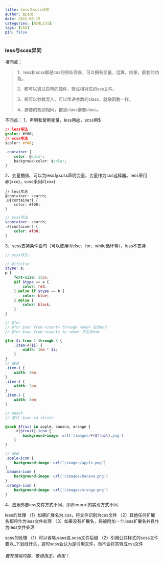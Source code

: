 ```yaml
---
title: less与scss异同
author: 赵泽文
date: 2022-08-15
categories: [前端,CSS]
tags: [CSS]
pin: false
---
```


### less与scss异同

相同点：
> 1、less和scss都是css的预处理器，可以拥有变量，运算，继承，嵌套的功能。
>
> 2、都可以通过自带的插件，转成相对应的css文件。
>
> 3、都可以参数混入，可以传递参数的class，就像函数一样。
>
> 4、嵌套的规则相同，都是class嵌套class。

不同点：
1、声明和使用变量，less用@，scss用$

```css
// less写法
@color: #f00;
// scss写法
$color: #f00;

.container {
	color: @color;
	backgroud-color: $color;
}
```



2、变量插值、可以为less与scss声明变量，变量作为css选择器。less采用@{xxx}，scss采用#{xxx}

```less
// less写法
@container: search;
.@{container} {
	color: #f00;
}
```

```scss
// scss写法
$container: search;
.#{container} {
	color: #f00;
}
```



3、scss支持条件语句（可以使用if/else、for、while循环等），less不支持

```scss
// scss写法：

// @if/else
$type: a;
p {
	font-size: 12px;
	@if $type == a {
		color: red;
	} @else if $type == b {
		color: blue;
	} @else {
		color: black;
	}
}
```

```scss
// @for
// @for $var from <start> through <end> 包含end
// @for $var from <start> to <end> 不包含end

@for $i from 1 through 3 {
	.item-#{$i} {
		width: 1em * $i;
	}
}
// 编译
.item-1 {
	width: 1em;
}
.item-2 {
	width: 2em;
}
.item-3 {
	width: 3em;
}
```



```scss
// @each
// 格式：$var in <list>

@each $fruit in apple, banana, orange {
	.#{$fruit}-icon {
		background-image: url('/images/#{$fruit}.png')
	}
}

// 编译
.apple-icon {
	background-image: url('/images/apple.png')
}
.banana-icon {
	background-image: url('/images/banana.png')
}
.orange-icon {
	background-image: url('/images/orange.png')
}
```


4、应用外部css文件方式不同，即@import的实现方式不同

less的处理
（1）如果扩展名为.css，将文件识别为css文件
（2）其他任何扩展名都将作为less文件处理
（3）如果没有扩展名，将被附加一个.less扩展名并且作为less文件处理

scss的处理
（1）可以省略.sass或.scss文件后缀
（2）引用公共样式的scss文件要以_下划线开头，这时scss会认为是引用文件，而不会将其转成css文件







###### 若有错误内容，敬请指正，谢谢！

